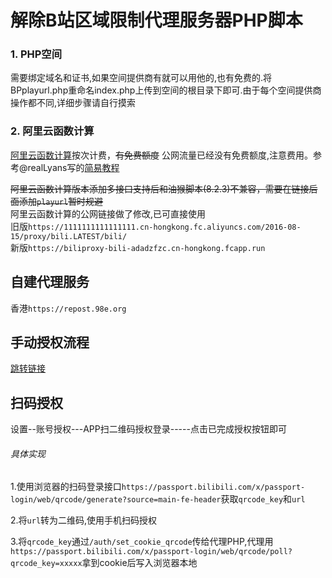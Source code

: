 # 解除B站区域限制代理服务器PHP脚本

### 1. PHP空间

需要绑定域名和证书,如果空间提供商有就可以用他的,也有免费的.将BPplayurl.php重命名index.php上传到空间的根目录下即可.由于每个空间提供商操作都不同,详细步骤请自行摸索

### 2. 阿里云函数计算

[阿里云函数计算](https://www.aliyun.com/product/fc)按次计费，~~有免费额度~~ 公网流量已经没有免费额度,注意费用。参考@realLyans写的[简易教程](https://github.com/ipcjs/bilibili-helper/issues/710#issuecomment-748976481)

~~阿里云函数计算版本添加多接口支持后和油猴脚本(8.2.3)不兼容，需要在链接后面添加`playurl`暂时规避~~<br>
阿里云函数计算的公网链接做了修改,已可直接使用<br>
旧版`https://1111111111111111.cn-hongkong.fc.aliyuncs.com/2016-08-15/proxy/bili.LATEST/bili/`<br>
新版`https://biliproxy-bili-adadzfzc.cn-hongkong.fcapp.run`

## 自建代理服务
香港`https://repost.98e.org` 



## 手动授权流程
[跳转链接](https://github.com/zzc10086/grocery_store/blob/master/bili_proxy/auth.md)

## 扫码授权
设置--账号授权---APP扫二维码授权登录-----点击已完成授权按钮即可
###### 具体实现
1.使用浏览器的扫码登录接口`https://passport.bilibili.com/x/passport-login/web/qrcode/generate?source=main-fe-header`获取`qrcode_key`和`url`

2.将`url`转为二维码,使用手机扫码授权

3.将`qrcode_key`通过`/auth/set_cookie_qrcode`传给代理PHP,代理用`https://passport.bilibili.com/x/passport-login/web/qrcode/poll?qrcode_key=xxxxx`拿到cookie后写入浏览器本地

